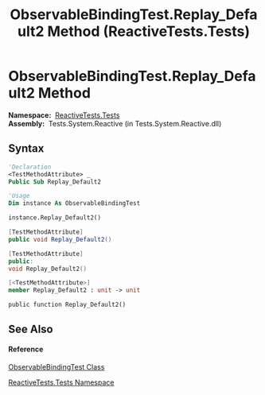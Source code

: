 ﻿---
title: ObservableBindingTest.Replay_Default2 Method  (ReactiveTests.Tests)
TOCTitle: Replay_Default2 Method
ms:assetid: M:ReactiveTests.Tests.ObservableBindingTest.Replay_Default2
ms:mtpsurl: https://msdn.microsoft.com/en-us/library/reactivetests.tests.observablebindingtest.replay_default2(v=VS.103)
ms:contentKeyID: 36621093
ms.date: 06/28/2011
mtps_version: v=VS.103
f1_keywords:
- ReactiveTests.Tests.ObservableBindingTest.Replay_Default2
dev_langs:
- CSharp
- JScript
- VB
- FSharp
- c++
---

# ObservableBindingTest.Replay\_Default2 Method

**Namespace:**  [ReactiveTests.Tests](hh289046\(v=vs.103\).md)  
**Assembly:**  Tests.System.Reactive (in Tests.System.Reactive.dll)

## Syntax

``` vb
'Declaration
<TestMethodAttribute> _
Public Sub Replay_Default2
```

``` vb
'Usage
Dim instance As ObservableBindingTest

instance.Replay_Default2()
```

``` csharp
[TestMethodAttribute]
public void Replay_Default2()
```

``` c++
[TestMethodAttribute]
public:
void Replay_Default2()
```

``` fsharp
[<TestMethodAttribute>]
member Replay_Default2 : unit -> unit 
```

``` jscript
public function Replay_Default2()
```

## See Also

#### Reference

[ObservableBindingTest Class](hh303616\(v=vs.103\).md)

[ReactiveTests.Tests Namespace](hh289046\(v=vs.103\).md)

